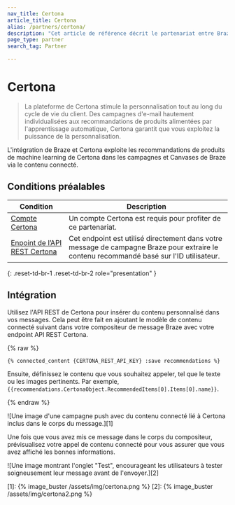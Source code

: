 ```yaml
---
nav_title: Certona
article_title: Certona
alias: /partners/certona/
description: "Cet article de référence décrit le partenariat entre Braze et Certona, une solution de personnalisation omnicanal en temps réel qui offre une personnalisation tout au long du cycle de vie du client. Utilisez Certona avec le partenaire de contenu connecté de Braze pour insérer facilement des recommandations de contenu dans des campagnes multicanal."
page_type: partner
search_tag: Partner

---
```


# Certona

> La plateforme de Certona stimule la personnalisation tout au long du cycle de vie du client. Des campagnes d'e-mail hautement individualisées aux recommandations de produits alimentées par l'apprentissage automatique, Certona garantit que vous exploitez la puissance de la personnalisation.

L'intégration de Braze et Certona exploite les recommandations de produits de machine learning de Certona dans les campagnes et Canvases de Braze via le contenu connecté.

## Conditions préalables

| Condition| Description|
| ---| ---|
| [Compte Certona](https://manage.certona.com/) | Un compte Certona est requis pour profiter de ce partenariat. |
| [Enpoint de l’API REST Certona](https://manage.certona.com/) | Cet endpoint est utilisé directement dans votre message de campagne Braze pour extraire le contenu recommandé basé sur l'ID utilisateur. |
{: .reset-td-br-1 .reset-td-br-2 role="presentation" }

## Intégration

Utilisez l'API REST de Certona pour insérer du contenu personnalisé dans vos messages. Cela peut être fait en ajoutant le modèle de contenu connecté suivant dans votre compositeur de message Braze avec votre endpoint API REST Certona.

{% raw %}
```liquid
{% connected_content {CERTONA_REST_API_KEY} :save recommendations %}
```

Ensuite, définissez le contenu que vous souhaitez appeler, tel que le texte ou les images pertinents. Par exemple,`{{recommendations.CertonaObject.RecommendedItems[0].Items[0].name}}`.

{% endraw %}

![Une image d'une campagne push avec du contenu connecté lié à Certona inclus dans le corps du message.][1]

Une fois que vous avez mis ce message dans le corps du compositeur, prévisualisez votre appel de contenu connecté pour vous assurer que vous avez affiché les bonnes informations.

![Une image montrant l'onglet "Test", encourageant les utilisateurs à tester soigneusement leur message avant de l'envoyer.][2]

[1]: {% image_buster /assets/img/certona.png %}
[2]: {% image_buster /assets/img/certona2.png %}